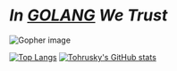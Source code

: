 # ***In [GOLANG](https://go.dev) We Trust***

![Gopher image](https://golang.org/doc/gopher/fiveyears.jpg)

[![Top Langs](https://github-readme-stats.vercel.app/api/top-langs/?username=Tohrusky&langs_count=10&layout=compact)](https://github.com/anuraghazra/github-readme-stats) [![Tohrusky's GitHub stats](https://github-readme-stats.vercel.app/api?username=Tohrusky&show_icons=true&include_all_commits=true)](https://github.com/anuraghazra/github-readme-stats)


